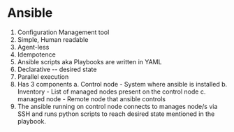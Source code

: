 # Ansible

1. Configuration Management tool
2. Simple, Human readable
3. Agent-less
4. Idempotence
5. Ansible scripts aka Playbooks are written in YAML
6. Declarative -- desired state
7. Parallel execution
7. Has 3 components
   a. Control node - System where ansible is installed
   b. Inventory - List of managed nodes present on the control node
   c. managed node - Remote node that ansible controls
8. The ansible running on control node connects to manages node/s via SSH and runs python scripts to reach desired state
   mentioned in the playbook.